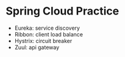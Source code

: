 # Spring Cloud Practice

* Eureka: service discovery
* Ribbon: client load balance
* Hystrix: circuit breaker
* Zuul: api gateway